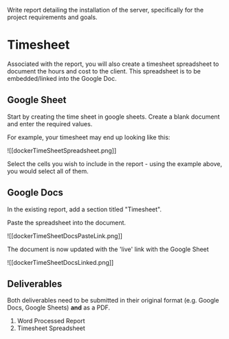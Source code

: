 Write report detailing the installation of the server, specifically for the project requirements and goals. 



# Timesheet

Associated with the report, you will also create a timesheet spreadsheet to document the hours and cost to the client. This spreadsheet is to be embedded/linked into the Google Doc.

## Google Sheet
Start by creating the time sheet in google sheets. Create a blank document and enter the required values.

For example, your timesheet may end up looking like this:

![[dockerTimeSheetSpreadsheet.png]]

Select the cells you wish to include in the report - using the example above, you would select all of them.

## Google Docs


In the existing report, add a section titled "Timesheet".

Paste the spreadsheet into the document.

![[dockerTimeSheetDocsPasteLink.png]]


The document is now updated with the 'live' link with the Google Sheet

![[dockerTimeSheetDocsLinked.png]]



## Deliverables

Both deliverables need to be submitted in their original format (e.g. Google Docs, Google Sheets) **and** as a PDF.

1. Word Processed Report
2. Timesheet Spreadsheet